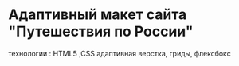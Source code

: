 <h1>Адаптивный макет сайта "Путешествия по России"</h1>
<p>технологии : HTML5 ,CSS адаптивная верстка, гриды, флексбокс<p>
<p><a href="https://roschek.github.io/travel.github.io/"></p>
